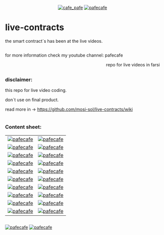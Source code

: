 <p align="center"> 
  <a href="https://twitter.com/cafe_pafe" target="blank"><img src="https://img.shields.io/twitter/follow/cafe_pafe?logo=twitter&style=plastic&labelColor=334455" alt="cafe_pafe" /></a> 
<a href="https://youtube.com/pafecafe" target="blank"><img src="https://img.shields.io/badge/youtube-watch-red/follow/cafe_pafe?logo=youtube&style=plastic&logoColor=red&labelColor=334455" alt="pafecafe" /></a> 
</p>

# live-contracts
the smart contract`s has been at the live videos.
##
for more information check my youtube channel: pafecafe
<p align="right"> 
    repo for live videos in farsi 
</p>

##

### disclaimer:

this repo for live video coding.

don`t use on final product.

read more in -> https://github.com/mosi-sol/live-contracts/wiki

#
### Content sheet:

<table>
    <tr>    <td>
    <a href="https://github.com/mosi-sol/live-contracts" target="blank">
    <img src="https://img.shields.io/badge/episide%2001-SecureSendToken.sol-black?style=flat-square&logo=solidity&logoColor=black" alt="pafecafe" /></a> 
    </td>    <td>
    <a href="https://github.com/mosi-sol/live-contracts" target="blank">
    <img src="https://img.shields.io/badge/episide%2002-DeposiWithdraw.sol-black?style=flat-square&logo=solidity&logoColor=black" alt="pafecafe" /></a> 
    </td>       </tr>
    <tr>    <td>
    <a href="https://github.com/mosi-sol/live-contracts" target="blank">
    <img src="https://img.shields.io/badge/episide%2003-FactoryPattern.sol-black?style=flat-square&logo=solidity&logoColor=black" alt="pafecafe" /></a> 
    </td>    <td>
    <a href="https://github.com/mosi-sol/live-contracts" target="blank">
    <img src="https://img.shields.io/badge/episide%2004-MicroBank.sol-black?style=flat-square&logo=solidity&logoColor=black" alt="pafecafe" /></a> 
    </td>    </tr>
    <tr>    <td>
    <a href="https://github.com/mosi-sol/live-contracts" target="blank">
    <img src="https://img.shields.io/badge/episide%2005-SimpleLottery.sol-black?style=flat-square&logo=solidity&logoColor=black" alt="pafecafe" /></a> 
    </td>    <td>
    <a href="https://github.com/mosi-sol/live-contracts" target="blank">
    <img src="https://img.shields.io/badge/episide%2006-StakeNftForReward.sol-black?style=flat-square&logo=solidity&logoColor=black" alt="pafecafe" /></a> 
    </td>    </tr>
    <tr>    <td>
    <a href="https://github.com/mosi-sol/live-contracts" target="blank">
    <img src="https://img.shields.io/badge/episide%2007-ErrorHandling.sol-black?style=flat-square&logo=solidity&logoColor=black" alt="pafecafe" /></a> 
    </td>    <td>
    <a href="https://github.com/mosi-sol/live-contracts" target="blank">
    <img src="https://img.shields.io/badge/episide%2008-LotteryPart2.sol-black?style=flat-square&logo=solidity&logoColor=black" alt="pafecafe" /></a> 
    </td>    </tr>
    <tr>    <td>
    <a href="https://github.com/mosi-sol/live-contracts" target="blank">
    <img src="https://img.shields.io/badge/episide%2009-TodoListPart1.sol-black?style=flat-square&logo=solidity&logoColor=black" alt="pafecafe" /></a> 
    </td>    <td>
    <a href="https://github.com/mosi-sol/live-contracts" target="blank">
    <img src="https://img.shields.io/badge/episide%2010-CRUD.sol-black?style=flat-square&logo=solidity&logoColor=black" alt="pafecafe" /></a> 
    </td>    </tr>
    <tr>    <td>
    <a href="https://github.com/mosi-sol/live-contracts" target="blank">
    <img src="https://img.shields.io/badge/episide%2011-HashAlgorithm.sol-black?style=flat-square&logo=solidity&logoColor=black" alt="pafecafe" /></a> 
    </td>    <td>
    <a href="https://github.com/mosi-sol/live-contracts" target="blank">
    <img src="https://img.shields.io/badge/episide%2012-TransferOwner.sol-black?style=flat-square&logo=solidity&logoColor=black" alt="pafecafe" /></a> 
    </td>    </tr>
    <tr>    <td>
    <a href="https://github.com/mosi-sol/live-contracts" target="blank">
    <img src="https://img.shields.io/badge/episide%2013-DynamicMap.sol-black?style=flat-square&logo=solidity&logoColor=black" alt="pafecafe" /></a> 
    </td>    <td>
    <a href="https://github.com/mosi-sol/live-contracts" target="blank">
    <img src="https://img.shields.io/badge/episide%2014-SimpleCargo.sol-black?style=flat-square&logo=solidity&logoColor=black" alt="pafecafe" /></a> 
    </td>    </tr>
    <tr>    <td>
    <a href="https://github.com/mosi-sol/live-contracts" target="blank">
    <img src="https://img.shields.io/badge/episide%2015-EncodeHash.sol-black?style=flat-square&logo=solidity&logoColor=black" alt="pafecafe" /></a> 
    </td>  <td>
    <a href="https://github.com/mosi-sol/live-contracts" target="blank">
    <img src="https://img.shields.io/badge/episide%2016-RandomDice.sol-black?style=flat-square&logo=solidity&logoColor=black" alt="pafecafe" /></a> 
    </td>    </tr>
    <tr>    <td>
    <a href="https://github.com/mosi-sol/live-contracts" target="blank">
    <img src="https://img.shields.io/badge/episide%2017-ElectionSimulation.sol-black?style=flat-square&logo=solidity&logoColor=black" alt="pafecafe" /></a> 
    </td>    <td>
    <a href="https://github.com/mosi-sol/live-contracts" target="blank">
    <img src="https://img.shields.io/badge/episide%2018-StringLibrary.sol-black?style=flat-square&logo=solidity&logoColor=black" alt="pafecafe" /></a> 
    </td>    </tr>
    <tr>    <td>
    <a href="https://github.com/mosi-sol/live-contracts" target="blank">
    <img src="https://img.shields.io/badge/episide%2019-SafeTransferErc20.sol-black?style=flat-square&logo=solidity&logoColor=black" alt="pafecafe" /></a> 
    </td>       <td>
    <a href="https://github.com/mosi-sol/live-contracts" target="blank">
    <img src="https://img.shields.io/badge/episide%2020-WithdrawPassword.sol-black?style=flat-square&logo=solidity&logoColor=black" alt="pafecafe" /></a> 
    </td>    </tr>
</table>

##
<div>
<span align="left"> 
<a href="https://img.shields.io/github/license/mosi-sol/live-contracts" target="blank">
  <img src="https://img.shields.io/github/license/mosi-sol/live-contracts" alt="pafecafe" /></a> 
</span>
<span align="center"> 
<a href="https://img.shields.io/twitter/url?url=https%3A%2F%2Fgithub.com%2Fmosi-sol%2Flive-contracts" target="blank"><img src="https://img.shields.io/twitter/url?url=https%3A%2F%2Fgithub.com%2Fmosi-sol%2Flive-contracts" alt="pafecafe" /></a> 
</span>
</div>


